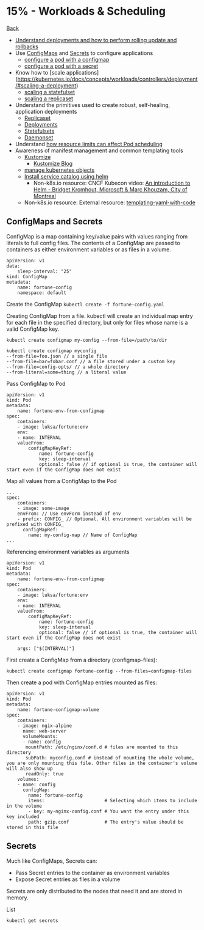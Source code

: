 # 15% - Workloads & Scheduling
[Back](../README.md)

* [Understand deployments and how to perform rolling update and rollbacks](https://kubernetes.io/docs/concepts/workloads/controllers/deployment/)
* Use [ConfigMaps](https://kubernetes.io/docs/concepts/configuration/configmap/) and [Secrets](https://kubernetes.io/docs/concepts/configuration/secret/) to configure applications
    -   [configure a pod with a configmap](https://kubernetes.io/docs/tasks/configure-pod-container/configure-pod-configmap/)
    -   [configure a pod with a secret](https://kubernetes.io/docs/tasks/inject-data-application/distribute-credentials-secure/)
* Know how to [scale applications]
(https://kubernetes.io/docs/concepts/workloads/controllers/deployment/#scaling-a-deployment)
    -   [scaling a statefulset](https://kubernetes.io/docs/tasks/run-application/scale-stateful-set/)
    -   [scaling a replicaset](https://kubernetes.io/docs/concepts/workloads/controllers/replicaset/#scaling-a-replicaset)
* Understand the primitives used to create robust, self-healing, application deployments
    -   [Replicaset](https://kubernetes.io/docs/concepts/workloads/controllers/replicaset/)
    -   [Deployments](https://kubernetes.io/docs/concepts/workloads/controllers/deployment/)
    -   [Statefulsets](https://kubernetes.io/docs/concepts/workloads/controllers/statefulset/)
    -   [Daemonset](https://kubernetes.io/docs/concepts/workloads/controllers/daemonset/)
* Understand [how resource limits can affect Pod scheduling](https://kubernetes.io/docs/concepts/configuration/manage-resources-containers/#how-pods-with-resource-requests-are-scheduled)
* Awareness of manifest management and common templating tools
    -   [Kustomize](https://kubernetes.io/docs/tasks/manage-kubernetes-objects/kustomization/)
        -   [Kustomize Blog](https://kubernetes.io/blog/2018/05/29/introducing-kustomize-template-free-configuration-customization-for-kubernetes/)
    -   [manage kubernetes objects](https://kubernetes.io/docs/tasks/manage-kubernetes-objects/)
    -   [Install service catalog using helm](https://kubernetes.io/docs/tasks/service-catalog/install-service-catalog-using-helm/)
        -   Non-k8s.io resource: CNCF Kubecon video: [An introduction to Helm - Bridget Kromhout, Microsoft & Marc Khouzam, City of Montreal](https://youtu.be/x2w6T0sE50w?list=PLj6h78yzYM2O1wlsM-Ma-RYhfT5LKq0XC)
    -   Non-k8s.io resource: External resource: [templating-yaml-with-code](https://learnk8s.io/templating-yaml-with-code)

## ConfigMaps and Secrets

ConfigMap is a map containing key/value pairs with values ranging from literals to full config files.
The contents of a ConfigMap are passed to containers as either environment variables or as files in a volume.

```
apiVersion: v1
data:
    sleep-interval: "25"
kind: ConfigMap
metadata:
    name: fortune-config
    namespace: default
```

Create the ConfigMap
`kubectl create -f fortune-config.yaml`

Creating ConfigMap from a file.
kubectl will create an individual map entry for each file in the specified directory, but only for files whose name is a valid ConfigMap key.

`kubectl create configmap my-config --from-file=/path/to/dir`

```
kubectl create configmap myconfig
--from-file=foo.json // a single file
--from-file=bar=fobar.conf // a file stored under a custom key
--from-file=config-opts/ // a whole directory
--from-literal=some=thing // a literal value
```


Pass ConfigMap to Pod

```
apiVersion: v1
kind: Pod
metadata:
    name: fortune-env-from-configmap
spec:
    containers:
    - image: luksa/fortune:env
    env:
    - name: INTERVAL
    valueFrom:
        configMapKeyRef:
            name: fortune-config
            key: sleep-interval
            optional: false // if optional is true, the container will start even if the ConfigMap does not exist
```

Map all values from a ConfigMap to the Pod

```
...
spec:
    containers:
    - image: some-image
    envFrom: // Use envForm instead of env
    - prefix: CONFIG_ // Optional. All environment variables will be prefixed with CONFIG_
      configMapRef:
        name: my-config-map // Name of ConfigMap
...
```

Referencing environment variables as arguments

```
apiVersion: v1
kind: Pod
metadata:
    name: fortune-env-from-configmap
spec:
    containers:
    - image: luksa/fortune:env
    env:
    - name: INTERVAL
    valueFrom:
        configMapKeyRef:
            name: fortune-config
            key: sleep-interval
            optional: false // if optional is true, the container will start even if the ConfigMap does not exist

    args: ["$(INTERVAL)"]
```

First create a ConfigMap from a directory (configmap-files):

```
kubectl create configmap fortune-config --from-files=configmap-files
```

Then create a pod with ConfigMap entries mounted as files:

```
apiVersion: v1
kind: Pod
metadata:
    name: fortune-configmap-volume
spec:
    containers:
    - image: ngix-alpine
      name: web-server
      volumeMounts:
      - name: config
       mountPath: /etc/nginx/conf.d # files are mounted to this directory
       subPath: myconfig.conf # instead of mounting the whole volume, you are only mounting this file. Other files in the container's volume will also show up
       readOnly: true
    volumes:
    - name: config
      configMap:
        name: fortune-config
        items:                      # Selecting which items to include in the volume
        - key: my-nginx-config.conf # You want the entry under this key included
        path: gzip.conf             # The entry's value should be stored in this file

```

## Secrets

Much like ConfigMaps, Secrets can:

* Pass Secret entries to the container as environment variables
* Expose Secret entries as files in a volume

Secrets are only distributed to the nodes that need it and are stored in memory.

List

```
kubectl get secrets
```